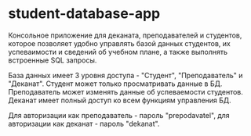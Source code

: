 # student-database-app

Консольное приложение для деканата, преподавателей и студентов, которое позволяет удобно управлять базой данных студентов, их успеваимости и сведений об учебном плане, а также выполнять встроенные SQL запросы.

База данных имеет 3 уровня доступа - "Студент", "Преподаватель" и "Деканат". Студент может только просматривать данные в БД. Преподаватель может изменять данные об успеваемости студентов. Деканат имеет полный доступ ко всем функциям управления БД.

Для авторизации как преподаватель - пароль "prepodavatel", для авторизации как деканат - пароль "dekanat".

